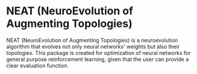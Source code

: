 # NEAT (NeuroEvolution of Augmenting Topologies)
NEAT (NeuroEvolution of Augmenting Topologies) is a neuroevolution algorithm that
evolves not only neural networks' weights but also their topologies. This package
is created for optimization of neural networks for general purpose reinforcement
learning, given that the user can provide a clear evaluation function.
